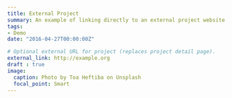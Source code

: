 ```yaml
---
title: External Project
summary: An example of linking directly to an external project website using "external_link".
tags:
- Demo
date: "2016-04-27T00:00:00Z"

# Optional external URL for project (replaces project detail page).
external_link: http://example.org
draft : true
image:
  caption: Photo by Toa Heftiba on Unsplash
  focal_point: Smart
---
```

